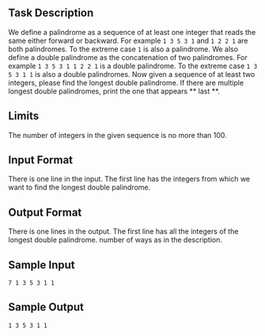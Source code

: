 ## Task Description ##

We define a palindrome as a sequence of at least one integer that reads the same either forward or backward. For example `1 3 5 3 1` and `1 2 2 1` are both palindromes. To the extreme case `1` is also a palindrome. We also define a double palindrome as the concatenation of two palindromes. For example `1 3 5 3 1 1 2 2 1` is a double palindrome. To the extreme case `1 3 5 3 1 1` is also a double palindromes. Now given a sequence of at least two integers, please find the longest double palindrome. If there are multiple longest double palindromes, print the one that appears ** last **.

## Limits ##

The number of integers in the given sequence is no more than 100.

## Input Format ##

There is one line in the input. The first line has the integers from which we want to find the longest double palindrome.

## Output Format ##

There is one lines in the output. The first line has all the integers of the longest double palindrome. number of ways as in the description.

## Sample Input ##
```
7 1 3 5 3 1 1
```
## Sample Output ##
```
1 3 5 3 1 1
```
